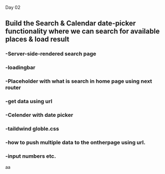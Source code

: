 
Day 02
## Build the Search & Calendar date-picker functionality where we can search for available places & load result ##
### -Server-side-rendered search page ###
### -loadingbar ###
### -Placeholder with what is search in home page using next router ###
### -get data using url ###
### -Celender with date picker ###
### -taildwind globle.css ###
### -how to push multiple data to the ontherpage using url. ###
### -input numbers etc. ###

aa
